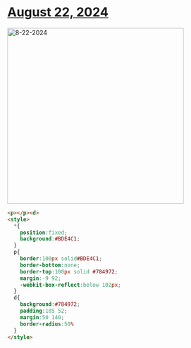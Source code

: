 # [August 22, 2024](https://cssbattle.dev/play/0lZOPAV3RQfaVsyIaoCo)

<img src="https://firebasestorage.googleapis.com/v0/b/cssbattleapp.appspot.com/o/user%2Fe6YbeBahWNPT7VpE2rE2p85byxa2%2Ftargets%2Ftarget_zLNTO6t@2x.png?alt=media" width="400" alt="8-22-2024" />

```html
<p></p><d>
<style>
  *{
    position:fixed;
    background:#BDE4C1;
  }
  p{
    border:100px solid#BDE4C1;
    border-bottom:none;
    border-top:100px solid #784972;
    margin:-9 92;
    -webkit-box-reflect:below 102px;
  }
  d{
    background:#784972;
    padding:105 52;
    margin:50 140;
    border-radius:50%
  }
</style>
```
